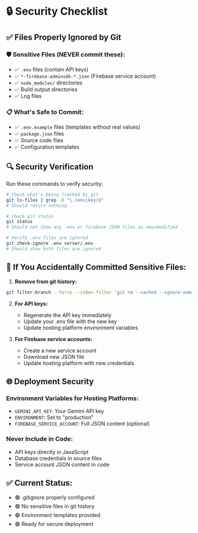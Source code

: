 # 🔒 Security Checklist

## ✅ Files Properly Ignored by Git

### 🛡️ Sensitive Files (NEVER commit these):
- ✅ `.env` files (contain API keys)
- ✅ `*-firebase-adminsdk-*.json` (Firebase service account)
- ✅ `node_modules/` directories
- ✅ Build output directories
- ✅ Log files

### 📋 What's Safe to Commit:
- ✅ `.env.example` files (templates without real values)
- ✅ `package.json` files
- ✅ Source code files
- ✅ Configuration templates

## 🔍 Security Verification

Run these commands to verify security:

```bash
# Check what's being tracked by git
git ls-files | grep -E "\.(env|key)$"
# Should return nothing

# Check git status
git status
# Should not show any .env or firebase JSON files as new/modified

# Verify .env files are ignored
git check-ignore .env server/.env
# Should show both files are ignored
```

## 🚨 If You Accidentally Committed Sensitive Files:

1. **Remove from git history:**
```bash
git filter-branch --force --index-filter 'git rm --cached --ignore-unmatch filename' --prune-empty --tag-name-filter cat -- --all
```

2. **For API keys:**
   - Regenerate the API key immediately
   - Update your .env file with the new key
   - Update hosting platform environment variables

3. **For Firebase service accounts:**
   - Create a new service account
   - Download new JSON file
   - Update hosting platform with new credentials

## 🌐 Deployment Security

### Environment Variables for Hosting Platforms:
- `GEMINI_API_KEY`: Your Gemini API key
- `ENVIRONMENT`: Set to "production"
- `FIREBASE_SERVICE_ACCOUNT`: Full JSON content (optional)

### Never Include in Code:
- API keys directly in JavaScript
- Database credentials in source files
- Service account JSON content in code

## ✅ Current Status:
- 🟢 .gitignore properly configured
- 🟢 No sensitive files in git history
- 🟢 Environment templates provided
- 🟢 Ready for secure deployment
